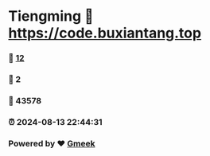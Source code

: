 # Tiengming :link: https://code.buxiantang.top 
### :page_facing_up: [12](https://code.buxiantang.top/tag.html) 
### :speech_balloon: 2 
### :hibiscus: 43578 
### :alarm_clock: 2024-08-13 22:44:31 
### Powered by :heart: [Gmeek](https://github.com/Meekdai/Gmeek)
